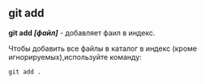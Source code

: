 ## git add

**git add *[файл]*** - добавляет фаил в индекс.

Чтобы добавить все файлы в каталог в индекс (кроме игнорируемых),используйте команду:

```bash=
git add .
```
